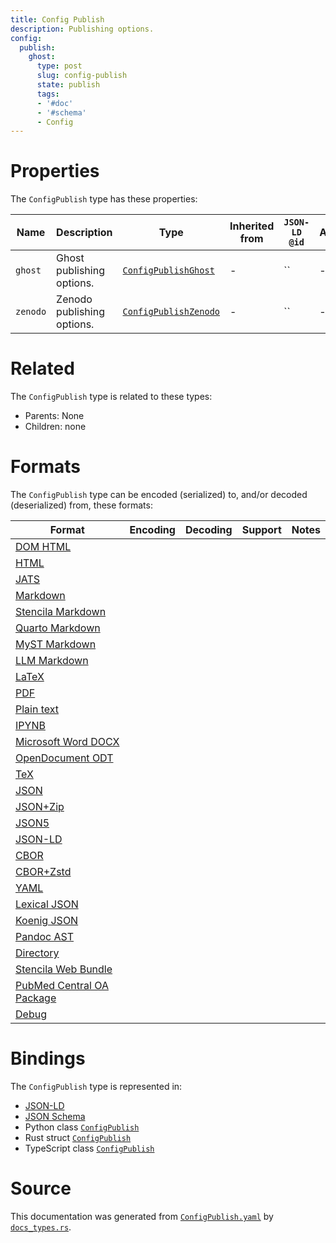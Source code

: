 ```yaml
---
title: Config Publish
description: Publishing options.
config:
  publish:
    ghost:
      type: post
      slug: config-publish
      state: publish
      tags:
      - '#doc'
      - '#schema'
      - Config
---
```


# Properties

The `ConfigPublish` type has these properties:

| Name     | Description                | Type                                                                                           | Inherited from | `JSON-LD @id` | Aliases |
| -------- | -------------------------- | ---------------------------------------------------------------------------------------------- | -------------- | ------------- | ------- |
| `ghost`  | Ghost publishing options.  | [`ConfigPublishGhost`](https://stencila.ghost.io/docs/reference/schema/config-publish-ghost)   | -              | ``            | -       |
| `zenodo` | Zenodo publishing options. | [`ConfigPublishZenodo`](https://stencila.ghost.io/docs/reference/schema/config-publish-zenodo) | -              | ``            | -       |

# Related

The `ConfigPublish` type is related to these types:

- Parents: None
- Children: none

# Formats

The `ConfigPublish` type can be encoded (serialized) to, and/or decoded (deserialized) from, these formats:

| Format                                                                               | Encoding | Decoding | Support | Notes |
| ------------------------------------------------------------------------------------ | -------- | -------- | ------- | ----- |
| [DOM HTML](https://stencila.ghost.io/docs/reference/formats/dom.html)                |          |          |         |
| [HTML](https://stencila.ghost.io/docs/reference/formats/html)                        |          |          |         |
| [JATS](https://stencila.ghost.io/docs/reference/formats/jats)                        |          |          |         |
| [Markdown](https://stencila.ghost.io/docs/reference/formats/md)                      |          |          |         |
| [Stencila Markdown](https://stencila.ghost.io/docs/reference/formats/smd)            |          |          |         |
| [Quarto Markdown](https://stencila.ghost.io/docs/reference/formats/qmd)              |          |          |         |
| [MyST Markdown](https://stencila.ghost.io/docs/reference/formats/myst)               |          |          |         |
| [LLM Markdown](https://stencila.ghost.io/docs/reference/formats/llmd)                |          |          |         |
| [LaTeX](https://stencila.ghost.io/docs/reference/formats/latex)                      |          |          |         |
| [PDF](https://stencila.ghost.io/docs/reference/formats/pdf)                          |          |          |         |
| [Plain text](https://stencila.ghost.io/docs/reference/formats/text)                  |          |          |         |
| [IPYNB](https://stencila.ghost.io/docs/reference/formats/ipynb)                      |          |          |         |
| [Microsoft Word DOCX](https://stencila.ghost.io/docs/reference/formats/docx)         |          |          |         |
| [OpenDocument ODT](https://stencila.ghost.io/docs/reference/formats/odt)             |          |          |         |
| [TeX](https://stencila.ghost.io/docs/reference/formats/tex)                          |          |          |         |
| [JSON](https://stencila.ghost.io/docs/reference/formats/json)                        |          |          |         |
| [JSON+Zip](https://stencila.ghost.io/docs/reference/formats/json.zip)                |          |          |         |
| [JSON5](https://stencila.ghost.io/docs/reference/formats/json5)                      |          |          |         |
| [JSON-LD](https://stencila.ghost.io/docs/reference/formats/jsonld)                   |          |          |         |
| [CBOR](https://stencila.ghost.io/docs/reference/formats/cbor)                        |          |          |         |
| [CBOR+Zstd](https://stencila.ghost.io/docs/reference/formats/cbor.zstd)              |          |          |         |
| [YAML](https://stencila.ghost.io/docs/reference/formats/yaml)                        |          |          |         |
| [Lexical JSON](https://stencila.ghost.io/docs/reference/formats/lexical)             |          |          |         |
| [Koenig JSON](https://stencila.ghost.io/docs/reference/formats/koenig)               |          |          |         |
| [Pandoc AST](https://stencila.ghost.io/docs/reference/formats/pandoc)                |          |          |         |
| [Directory](https://stencila.ghost.io/docs/reference/formats/directory)              |          |          |         |
| [Stencila Web Bundle](https://stencila.ghost.io/docs/reference/formats/swb)          |          |          |         |
| [PubMed Central OA Package](https://stencila.ghost.io/docs/reference/formats/pmcoap) |          |          |         |
| [Debug](https://stencila.ghost.io/docs/reference/formats/debug)                      |          |          |         |

# Bindings

The `ConfigPublish` type is represented in:

- [JSON-LD](https://stencila.org/ConfigPublish.jsonld)
- [JSON Schema](https://stencila.org/ConfigPublish.schema.json)
- Python class [`ConfigPublish`](https://github.com/stencila/stencila/blob/main/python/python/stencila/types/config_publish.py)
- Rust struct [`ConfigPublish`](https://github.com/stencila/stencila/blob/main/rust/schema/src/types/config_publish.rs)
- TypeScript class [`ConfigPublish`](https://github.com/stencila/stencila/blob/main/ts/src/types/ConfigPublish.ts)

# Source

This documentation was generated from [`ConfigPublish.yaml`](https://github.com/stencila/stencila/blob/main/schema/ConfigPublish.yaml) by [`docs_types.rs`](https://github.com/stencila/stencila/blob/main/rust/schema-gen/src/docs_types.rs).
